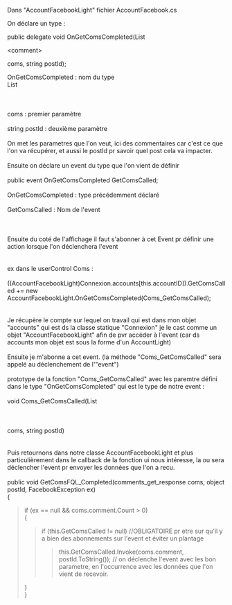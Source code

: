 Dans "AccountFacebookLight" fichier AccountFacebook.cs

On déclare un type :

public delegate void OnGetComsCompleted(List

&lt;comment&gt;

 coms, string postId);

OnGetComsCompleted : nom du type
<br>List<br>
<br>
<comment><br>
<br>
 coms : premier paramètre<br>
<br>string postId : deuxième paramètre<br>
<br>
On met les parametres que l'on veut, ici des commentaires car c'est ce que l'on va récupérer, et aussi le postId pr savoir quel post cela va impacter.<br>
<br>
Ensuite on déclare un event du type que l'on vient de définir<br>
<br>
public event OnGetComsCompleted GetComsCalled;<br>
<br>
OnGetComsCompleted : type précédemment déclaré<br>
<br>GetComsCalled : Nom de l'event<br>
<br>
<br>
<br>
Ensuite du coté de l'affichage il faut s'abonner à cet Event pr définir une action lorsque l'on déclenchera l'event<br>
<br>
<br>
ex dans le userControl Coms :<br>
<br>
((AccountFacebookLight)Connexion.accounts[this.accountID]).GetComsCalled += new AccountFacebookLight.OnGetComsCompleted(Coms_GetComsCalled);<br>
<br>
<br>
Je récupère le compte sur lequel on travail qui est dans mon  objet "accounts" qui est ds la classe statique "Connexion" je le cast comme un objet "AccountFacebookLight" afin de pvr accéder à l'event (car ds accounts mon objet est sous la forme d'un AccountLight)<br>
<br>
Ensuite je m'abonne a cet event. (la méthode "Coms_GetComsCalled" sera appelé au déclenchement de l'"event")<br>
<br>
prototype de la fonction "Coms_GetComsCalled" avec les paremtre défini dans le type "OnGetComsCompleted" qui est le type de notre event :<br>
<br>void Coms_GetComsCalled(List<br>
<br>
<comment><br>
<br>
 coms, string postId)<br>
<br>
<br>
Puis retournons dans notre classe AccountFacebookLight et plus particulièrement dans le callback de la fonction ui nous intéresse, la ou sera déclencher l'event pr envoyer les données que l'on a recu.<br>
<br>
public void GetComsFQL_Completed(comments_get_response coms, object postId, FacebookException ex)<br>
{<br>
<blockquote>if (ex == null && coms.comment.Count > 0)<br>
{<br>
<blockquote>if (this.GetComsCalled != null)  //OBLIGATOIRE pr etre sur qu'il y a bien des abonnements sur l'event et éviter un plantage<br>
<blockquote>this.GetComsCalled.Invoke(coms.comment, postId.ToString());  // on déclenche l'event avec les bon parametre, en l'occurrence avec les données  que l'on vient de recevoir.<br>
</blockquote></blockquote>}<br>
}